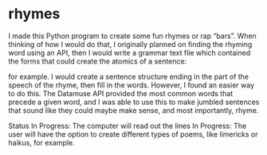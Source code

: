 # rhymes
I made this Python program to create some fun rhymes or rap “bars”. When thinking of how I would do that, I originally planned on finding the rhyming word using an API, then I would write a grammar text file which contained the forms that could create the atomics of a sentence: <noun> <verb> <article> <adjective> <noun> for example. I would create a sentence structure ending in the part of the speech of the rhyme, then fill in the words. However, I found an easier way to do this. The Datamuse API provided the most common words that precede a given word, and I was able to use this to make jumbled sentences that sound like they could maybe make sense, and most importantly, rhyme. 

Status
In Progress: The computer will read out the lines
In Progress: The user will have the option to create different types of poems, like limericks or haikus, for example.
